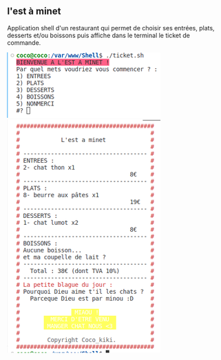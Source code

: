 ## l'est à minet
Application shell d'un restaurant qui permet de choisir ses entrées, plats, desserts et/ou boissons puis affiche dans le terminal le ticket de commande.

![choisir un plat dans le menu](./images/menu.png)
![rendu du ticket apres commande](./images/ticket.png)
